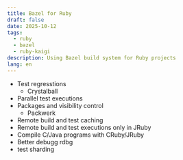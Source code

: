 ```yaml
---
title: Bazel for Ruby
draft: false
date: 2025-10-12
tags:
  - ruby
  - bazel
  - ruby-kaigi
description: Using Bazel build system for Ruby projects
lang: en
---
```


* Test regresstions
 	* Crystalball
* Parallel test executions
* Packages and visibility control
 	* Packwerk
* Remote build and test caching
* Remote build and test executions only in JRuby
* Compile C/Java programs with CRuby/JRuby
* Better debugg rdbg
* test sharding

